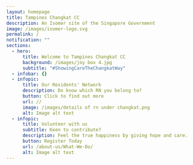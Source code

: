 ```yaml
---
layout: homepage
title: Tampines Changkat CC
description: An Isomer site of the Singapore Government
image: /images/isomer-logo.svg
permalink: /
notification: ""
sections:
  - hero:
      title: Welcome to Tampines Changkat CC
      background: /images/joy box 4.jpg
      subtitle: "#ShowingCareTheChangkatWay"
  - infobar: {}
  - infopic:
      title: Our Residents' Network
      description: Do know which RN you belong to?
      button: Click to find out more
      url: //
      image: /images/details of rn under changkat.png
      alt: Image alt text
  - infopic:
      title: Volunteer with us
      subtitle: Keen to contribute?
      description: Feel the true happiness by giving hope and care.
      button: Register Today
      url: /about-us/What-We-Do/
      alt: Image alt text
---
```


